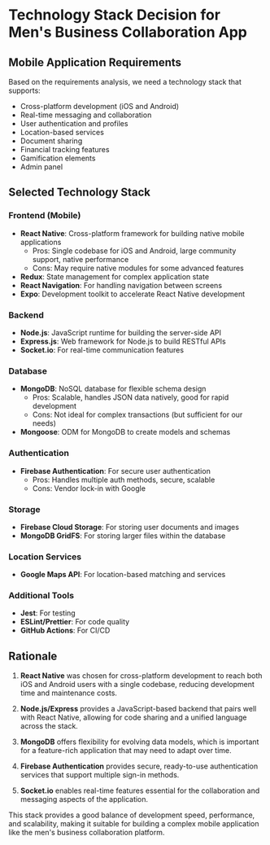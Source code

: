 # Technology Stack Decision for Men's Business Collaboration App

## Mobile Application Requirements
Based on the requirements analysis, we need a technology stack that supports:
- Cross-platform development (iOS and Android)
- Real-time messaging and collaboration
- User authentication and profiles
- Location-based services
- Document sharing
- Financial tracking features
- Gamification elements
- Admin panel

## Selected Technology Stack

### Frontend (Mobile)
- **React Native**: Cross-platform framework for building native mobile applications
  - Pros: Single codebase for iOS and Android, large community support, native performance
  - Cons: May require native modules for some advanced features
- **Redux**: State management for complex application state
- **React Navigation**: For handling navigation between screens
- **Expo**: Development toolkit to accelerate React Native development

### Backend
- **Node.js**: JavaScript runtime for building the server-side API
- **Express.js**: Web framework for Node.js to build RESTful APIs
- **Socket.io**: For real-time communication features

### Database
- **MongoDB**: NoSQL database for flexible schema design
  - Pros: Scalable, handles JSON data natively, good for rapid development
  - Cons: Not ideal for complex transactions (but sufficient for our needs)
- **Mongoose**: ODM for MongoDB to create models and schemas

### Authentication
- **Firebase Authentication**: For secure user authentication
  - Pros: Handles multiple auth methods, secure, scalable
  - Cons: Vendor lock-in with Google

### Storage
- **Firebase Cloud Storage**: For storing user documents and images
- **MongoDB GridFS**: For storing larger files within the database

### Location Services
- **Google Maps API**: For location-based matching and services

### Additional Tools
- **Jest**: For testing
- **ESLint/Prettier**: For code quality
- **GitHub Actions**: For CI/CD

## Rationale
1. **React Native** was chosen for cross-platform development to reach both iOS and Android users with a single codebase, reducing development time and maintenance costs.

2. **Node.js/Express** provides a JavaScript-based backend that pairs well with React Native, allowing for code sharing and a unified language across the stack.

3. **MongoDB** offers flexibility for evolving data models, which is important for a feature-rich application that may need to adapt over time.

4. **Firebase Authentication** provides secure, ready-to-use authentication services that support multiple sign-in methods.

5. **Socket.io** enables real-time features essential for the collaboration and messaging aspects of the application.

This stack provides a good balance of development speed, performance, and scalability, making it suitable for building a complex mobile application like the men's business collaboration platform.
